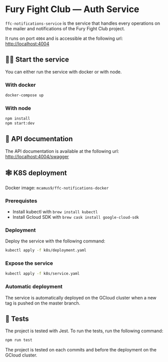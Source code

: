 # Fury Fight Club — Auth Service
`ffc-notifications-service` is the service that handles every operations on the mailer and notifications of the Fury Fight Club project. 

It runs on port `4004` and is accessible at the following url: [http://localhost:4004](http://localhost:4004)


## 🏃‍♂️ Start the service

You can either run the service with docker or with node.

### With docker

```bash
docker-compose up
```

### With node

```bash
npm install
npm start:dev
```

## 📝 API documentation

The API documentation is available at the following url: [http://localhost:4004/swagger](http://localhost:4004/swagger)

## 🕸️ K8S deployment

Docker image: `mcamus9/ffc-notifications-docker`


### Prerequistes
- Install kubectl with `brew install kubectl`
- Install Gcloud SDK with `brew cask install google-cloud-sdk`

### Deployment

Deploy the service with the following command:
```bash
kubectl apply -f k8s/deployment.yaml
```

### Expose the service
```bash
kubectl apply -f k8s/service.yaml
```

### Automatic deployment

The service is automatically deployed on the GCloud cluster when a new tag is pushed on the master branch.

## 🧪 Tests

The project is tested with Jest. To run the tests, run the following command:

```bash
npm run test
```

The project is tested on each commits and before the deployment on the GCloud cluster.